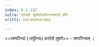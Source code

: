 ```yaml
---
index: 6.1.132
sutra: एतत्तदोः सुलोपोऽकोरनञ्समासे हलि
vritti: balamanorama

---
```

<<सम्परिभ्यां (॰पर्युपेभ्यः) करोतौ भूषणे>> - सम्परिभ्याम् । 